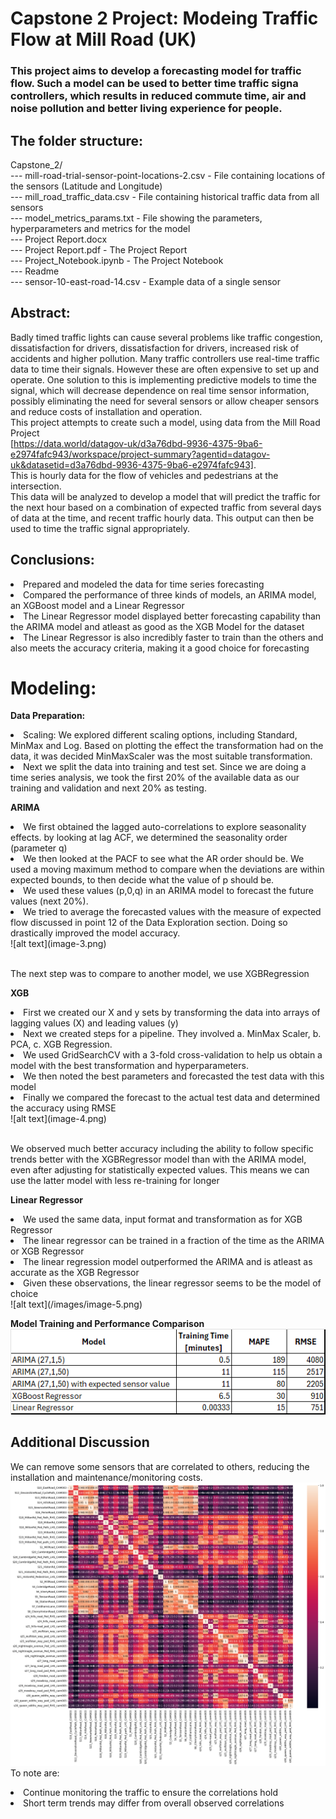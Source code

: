 # Capstone 2 Project: Modeing Traffic Flow at Mill Road (UK)

### This project aims to develop a forecasting model for traffic flow. Such a model can be used to better time traffic signa controllers, which results in reduced commute time, air and noise pollution and better living experience for people. 

## The folder structure:
Capstone_2/
    <br> --- mill-road-trial-sensor-point-locations-2.csv - File containing locations of the sensors (Latitude and Longitude)
    <br> --- mill_road_traffic_data.csv - File containing historical traffic data from all sensors
    <br> --- model_metrics_params.txt - File showing the parameters, hyperparameters and metrics for the model
    <br> --- Project Report.docx
    <br> --- Project Report.pdf - The Project Report
    <br> --- Project_Notebook.ipynb - The Project Notebook
    <br> --- Readme
    <br> --- sensor-10-east-road-14.csv - Example data of a single sensor

## Abstract:
Badly timed traffic lights can cause several problems like traffic congestion, dissatisfaction for drivers, dissatisfaction for drivers, increased risk of accidents and higher pollution. Many traffic controllers use real-time traffic data to time their signals. However these are often expensive to set up and operate.
One solution to this is implementing predictive models to time the signal, which will decrease dependence on real time sensor information, possibly eliminating the need for several sensors or allow cheaper sensors and reduce costs of installation and operation. 
<br>This project attempts to create such a model, using data from the Mill Road Project <br>[https://data.world/datagov-uk/d3a76dbd-9936-4375-9ba6-e2974fafc943/workspace/project-summary?agentid=datagov-uk&datasetid=d3a76dbd-9936-4375-9ba6-e2974fafc943]. <br>This is hourly data for the flow of vehicles and pedestrians at the intersection.
<br>This data will be analyzed to develop a model that will predict the traffic for the next hour based on a combination of expected traffic from several days of data at the time, and recent traffic hourly data. This output can then be used to time the traffic signal appropriately.

## Conclusions:
<li> Prepared and modeled the data for time series forecasting
<li> Compared the performance of three kinds of models, an ARIMA model, an XGBoost model and a Linear Regressor
<li> The Linear Regressor model displayed better forecasting capability than the ARIMA model and atleast as good as the XGB Model for the dataset
<li> The Linear Regressor is also incredibly faster to train than the others and also meets the accuracy criteria, making it a good choice for forecasting

# Modeling:
<b> Data Preparation: </b>
<li> Scaling: We explored different scaling options, including Standard, MinMax and Log. Based on plotting the effect the transformation had on the data, it was decided MinMaxScaler was the most suitable transformation.
<li> Next we split the data into training and test set. Since we are doing a time series analysis, we took the first 20% of the available data as our training and validation and next 20% as testing.

<b>ARIMA</b>
<li> We first obtained the lagged auto-correlations to explore seasonality effects. by looking at lag ACF, we determined the seasonality order (parameter q)
<li> We then looked at the PACF to see what the AR order should be. We used a moving maximum method to compare when the deviations are within expected bounds, to then decide what the value of p should be.
<li> We used these values (p,0,q) in an ARIMA model to forecast the future values (next 20%).
<li> We tried to average the forecasted values with the measure of expected flow discussed in point 12 of the Data Exploration section. Doing so drastically improved the model accuracy.
<br>![alt text](image-3.png)
<p><br> The next step was to compare to another model, we use XGBRegression </br></p>

<b>XGB</b>
<li> First we created our X and y sets by transforming the data into arrays of lagging values (X) and leading values (y)
<li> Next we created steps for a pipeline. They involved a. MinMax Scaler, b. PCA, c. XGB Regression.
<li> We used GridSearchCV with a 3-fold cross-validation to help us obtain a model with the best transformation and hyperparameters.
<li> We then noted the best parameters and forecasted the test data with this model
<li> Finally we compared the forecast to the actual test data and determined the accuracy using RMSE 
<br>![alt text](image-4.png)
<p><br> We observed much better accuracy including the ability to follow specific trends better with the XGBRegressor model than with the ARIMA model, even after adjusting for statistically expected values. This means we can use the latter model with less re-training for longer</br></p>

<b>Linear Regressor</b>
<li> We used the same data, input format and transformation as for XGB Regressor
<li> The linear regressor can be trained in a fraction of the time as the ARIMA or XGB Regressor
<li> The linear regression model outperformed the ARIMA and is atleast as accurate as the XGB Regressor
<li> Given these observations, the linear regressor seems to be the model of choice 
<br>![alt text](/images/image-5.png)

<b> Model Training and Performance Comparison</b>
<br>![alt text](image-6.png)

## Additional Discussion
We can remove some sensors that are correlated to others, reducing the installation and maintenance/monitoring costs. 
<br>![alt text](image-7.png)
<br> To note are:
<li> Continue monitoring the traffic to ensure the correlations hold
<li> Short term trends may differ from overall observed correlations

